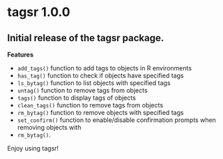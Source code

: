 # tagsr 1.0.0

## Initial release of the tagsr package.

**Features**

-   `add_tags()` function to add tags to objects in R environments
-   `has_tag()` function to check if objects have specified tags
-   `ls_bytag()` function to list objects with specified tags
-   `untag()` function to remove tags from objects
-   `tags()` function to display tags of objects
-   `clean_tags()` function to remove tags from objects
-   `rm_bytag()` function to remove objects with specified tags
-   `set_confirm()` function to enable/disable confirmation prompts when removing objects with
-   `rm_bytag()`.

Enjoy using tagsr!
